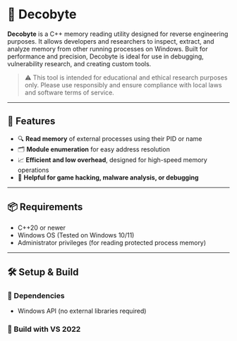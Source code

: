 # 🧠 Decobyte

**Decobyte** is a C++ memory reading utility designed for reverse engineering purposes. It allows developers and researchers to inspect, extract, and analyze memory from other running processes on Windows. Built for performance and precision, Decobyte is ideal for use in debugging, vulnerability research, and creating custom tools.

> ⚠️ This tool is intended for educational and ethical research purposes only. Please use responsibly and ensure compliance with local laws and software terms of service.

---

## 🚀 Features

- 🔍 **Read memory** of external processes using their PID or name  
- 🗂️ **Module enumeration** for easy address resolution  
- 📈 **Efficient and low overhead**, designed for high-speed memory operations  
- 🧪 **Helpful for game hacking, malware analysis, or debugging**

---

## 📦 Requirements

- C++20 or newer  
- Windows OS (Tested on Windows 10/11)  
- Administrator privileges (for reading protected process memory)

---

## 🛠️ Setup & Build

### 🧰 Dependencies

- Windows API (no external libraries required)

### 🔧 Build with VS 2022
